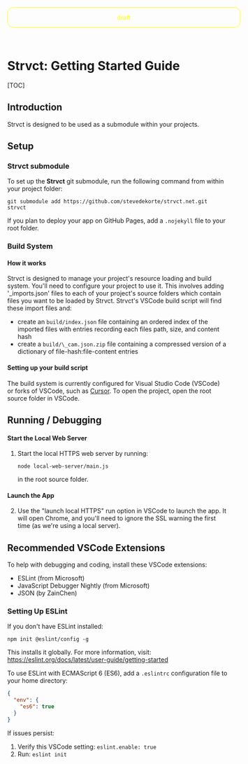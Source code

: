 <div style="color: yellow; margin-bottom: 5em; width:100%; text-align: center; border: 1px solid yellow; padding: 1em; border-radius: 1em;">draft</div>

# Strvct: Getting Started Guide

[TOC]

## Introduction

Strvct is designed to be used as a submodule within your projects.

## Setup

### Strvct submodule

To set up the **Strvct** git submodule, run the following command from within your project folder:

```
git submodule add https://github.com/stevedekorte/strvct.net.git strvct
```

If you plan to deploy your app on GitHub Pages, add a `.nojekyll` file to your root folder.

### Build System

#### How it works

Strvct is designed to manage your project's resource loading and build system. You'll need to configure your project to use it. This involves adding '\_imports.json' files to each of your project's source folders which contain files you want to be loaded by Strvct. Strvct's VSCode build script will find these import files and:

- create an `build/index.json` file containing an ordered index of the imported files with entries recording each files path, size, and content hash
- create a `build/\_cam.json.zip` file containing a compressed version of a dictionary of file-hash:file-content entries

#### Setting up your build script

The build system is currently configured for Visual Studio Code (VSCode) or forks of VSCode, such as [Cursor](https://cursor.sh/). To open the project, open the root source folder in VSCode.

## Running / Debugging

#### Start the Local Web Server

1. Start the local HTTPS web server by running:

   ```
   node local-web-server/main.js
   ```

   in the root source folder.

#### Launch the App

2. Use the "launch local HTTPS" run option in VSCode to launch the app. It will open Chrome, and you'll need to ignore the SSL warning the first time (as we're using a local server).

## Recommended VSCode Extensions

To help with debugging and coding, install these VSCode extensions:

- ESLint (from Microsoft)
- JavaScript Debugger Nightly (from Microsoft)
- JSON (by ZainChen)

### Setting Up ESLint

If you don't have ESLint installed:

```
npm init @eslint/config -g
```

This installs it globally. For more information, visit: https://eslint.org/docs/latest/user-guide/getting-started

To use ESLint with ECMAScript 6 (ES6), add a `.eslintrc` configuration file to your home directory:

```json
{
  "env": {
    "es6": true
  }
}
```

If issues persist:

1. Verify this VSCode setting: `eslint.enable: true`
2. Run: `eslint init`
